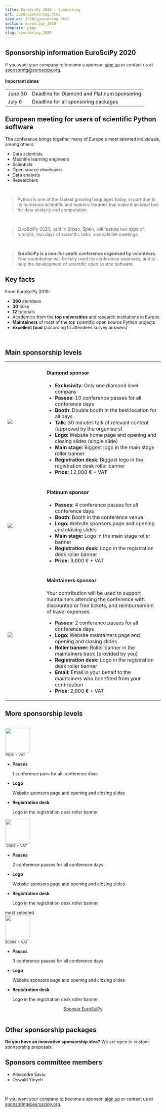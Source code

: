 ```yaml
---
title: EuroSciPy 2020 - Sponsoring
url: 2020/sponsoring.html
save_as: 2020/sponsoring.html
section: euroscipy_2020
template: page
slug: sponsoring_2020
---
```

## Sponsorship information EuroSciPy 2020

If you want your company to become a sponsor, [sign up](https://forms.gle/1FHPEqybSgJjakbp8)
or contact us at <a href=mailto:sponsoring@euroscipy.org>sponsoring@euroscipy.org</a>.

#### Important dates

|            |                                                                                   |
|------------|-----------------------------------------------------------------------------------|
| June 30    | Deadline for Diamond and Platinum sponsoring                                      |
| July 6     | Deadline for all sponsoring packages                                              |

## European meeting for users of scientific Python software

The conference brings together many of Europe's most talented individuals, among others:

- Data scientists
- Machine learning engineers
- Scientists
- Open source developers
- Data analysts
- Researchers

</br>

> Python is one of the fastest growing languages today, in part due to its numerous scientific
> and numeric libraries that make it an ideal tool for data analysis and computation.

</br>

> EuroSciPy 2020, held in Bilbao, Spain, will feature two days of tutorials,
> two days of scientific talks, and satellite meetings.

</br>

> **EuroSciPy is a non-for-profit conference organised by volunteers.** Your contribution will be
> fully used for conference expenses, and to help the development of scientific open source software.


## Key facts

From EuroSciPy 2019:

- **280** atendees
- **30** talks
- **12** tutorials
- Academics from the **top universities** and research institutions in Europe
- **Maintainers** of most of the top scientific open source Python projects
- **Excellent food** (according to attendees survey answers)

</br>

## Main sponsorship levels

<table style="table-layout:fixed">
    <tr>
        <td style="width: 25%;">
            <img src="../static/2020/sponsors/levels/diamond.jpg">
        </td>
        <td style="width: 75%;">
            <h4>Diamond sponsor</h4>
            <ul style="text-align: left">
                <li><b>Exclusivity:</b> Only one diamond level company</li>
                <li><b>Passes:</b> 10 conference passes for all conference days</li>
                <li><b>Booth:</b> Double booth in the best location for all days</li>
                <li><b>Talk:</b> 30 minutes talk of relevant content (approved by the organisers)</li>
                <li><b>Logo:</b> Website home page and opening and closing slides (single slide)</li>
                <li><b>Main stage:</b> Biggest logo in the main stage roller banner</li>
                <li><b>Registration desk:</b> Biggest logo in the registration desk roller banner</li>
                <li><b>Price:</b> 12,000 € + VAT</li>
            </ul>
        </td>
    </tr>
    <tr style="background: none;">
        <td style="width: 25%;">
            <img src="../static/2020/sponsors/levels/platinum.jpg">
        </td>
        <td style="width: 75%;">
            <h4>Platinum sponsor</h4>
            <ul style="text-align: left">
                <li><b>Passes:</b> 4 conference passes for all conference days</li>
                <li><b>Booth:</b> Booth in the conference venue</li>
                <li><b>Logo:</b> Website sponsors page and opening and closing slides</li>
                <li><b>Main stage:</b> Logo in the main stage roller banner</li>
                <li><b>Registration desk:</b> Logo in the registration desk roller banner</li>
                <li><b>Price:</b> 3,000 € + VAT</li>
            </ul>
        </td>
    </tr>
    <tr>
        <td style="width: 25%;">
            <img src="../static/2020/sponsors/levels/maintainers.jpg">
        </td>
        <td style="width: 75%;">
            <h4>Maintainers sponsor</h4>
            <p>
                Your contribution will be used to support maintainers attending the conference with
                discounted or free tickets, and reimbursement of travel expenses.
            </p>
            <ul style="text-align: left">
                <li><b>Passes:</b> 2 conference passes for all conference days</li>
                <li><b>Logo:</b> Website maintainers page and opening and closing slides</li>
                <li><b>Roller banner:</b> Roller banner in the maintainers track (provided by you)</li>
                <li><b>Registration desk:</b> Logo in the registration desk roller banner</li>
                <li><b>Email:</b> Email in your behalf to the maintainers who benefited from your contribution</li>
                <li><b>Price:</b> 2,000 € + VAT</li>
            </ul>
        </td>
    </tr>
</table>

## More sponsorship levels
<div class="row">
						<div class="tg-packages">
             <!-- BRONZE SPONSORSHIP LEVEL -->
							<div class="tg-package">
								<div class="tg-packagehead">
                  </br>
                  <img src="../static/2020/sponsors/levels/bronze.jpg" style="width: 80px;"/>
								</div>
								<span class="tg-price">
                  <sup>750€ + VAT</sup>
									<!--<h3>750</h3>-->
									<!--<sub>+ VAT</sub>-->
								</span>
								<ul class="tg-packageinfo">
									<li>
										<span><b>Passes</b></span>
										<p>1 conference pass for all conference days</p>
									</li>
									<li>
										<span><b>Logo</b></span>
										<p>Website sponsors page and opening and closing slides</p>
									</li>
									<li>
										<span><b>Registration desk</b></span>
										<p>Logo in the registration desk roller banner</p>
									</li>
								</ul>
								<!--<a class="tg-btn" href="#">Select Plan</a>-->
							</div>
              <!-- SILVER SPONSORSHIP LEVEL -->
							<div class="tg-package">
								<div class="tg-packagehead">								
									<img src="../static/2020/sponsors/levels/silver.jpg" style="width: 80px;"/>
								</div>
								<span class="tg-price">
									<sup>1200€ + VAT</sup>
									<!--<h3>1200</h3>
									<sub>+ VAT</sub>-->
								</span>
								<ul class="tg-packageinfo">
									<li>
										<span><b>Passes</b></span>
										<p>2 conference passes for all conference days</p>
									</li>
									<li>
										<span><b>Logo</b></span>
										<p>Website sponsors page and opening and closing slides</p>
									</li>
									<li>
										<span><b>Registration desk</b></span>
										<p>Logo in the registration desk roller banner</p>
									</li>
								</ul>
								<!--<a class="tg-btn" href="#">Select Plan</a>-->
							</div>
              <!-- GOLD SPONSORSHIP LEVEL -->
							<div class="tg-package">
								<div class="tg-packagehead">
                  <span class="tg-badge">most selected</span>
                  </br>
                  <img src="../static/2020/sponsors/levels/gold.jpg" style="width: 80px;"/>
								</div>
								<span class="tg-price">
									<sup>2000€ + VAT</sup>
									<!--<h3>2000</h3>
                  <sub>+ VAT </sub>-->
								</span>
								<ul class="tg-packageinfo">
									<li>
										<span><b>Passes</b></span>
										<p>3 conference passes for all conference days</p>
									</li>
									<li>
										<span><b>Logo</b></span>
										<p>Website sponsors page and opening and closing slides</p>
									</li>
									<li>
										<span><b>Registration desk</b></span>
										<p>Logo in the registration desk roller banner</p>
									</li>
								</ul>
								<!--<a class="tg-btn" href="#">Select Plan</a>-->
							</div>
						</div>
					</div>

<div align="center">
  <a class="tg-btn" href="https://forms.gle/1FHPEqybSgJjakbp8" align="centre">Sponsor EuroSciPy</a>
</div>

<!--
## Other sponsorship levels:

<table style="table-layout:fixed">
    <tr>
        <td style="width: 33%;">
            <img src="../static/2020/sponsors/levels/gold.jpg" style="width: 80px;"/>
            <h4>Gold sponsor</h4>
            <ul style="text-align: left">
                <li><b>Passes:</b> 3 conference passes for all conference days</li>
                <li><b>Logo:</b> Website sponsors page and opening and closing slides</li>
                <li><b>Registration desk:</b> Logo in the registration desk roller banner</li>
                <li><b>Price:</b> 2,000 € + VAT</li>
            </ul>
        </td>
        <td style="width: 33%;">
            <img src="../static/2020/sponsors/levels/silver.jpg" style="width: 80px;"/>
            <h5>Silver sponsor</h5>
            <ul style="text-align: left">
                <li><b>Passes:</b> 2 conference passes for all conference days</li>
                <li><b>Logo:</b> Website sponsors page and opening and closing slides</li>
                <li><b>Registration desk:</b> Logo in the registration desk roller banner</li>
                <li><b>Price:</b> 1,200 € + VAT</li>
            </ul>
        </td>
        <td style="width: 33%;">
            <img src="../static/2020/sponsors/levels/bronze.jpg" style="width: 80px;"/>
            <h4>Bronze sponsor</h4>
            <ul style="text-align: left">
                <li><b>Passes:</b> 1 conference pass for all conference days</li>
                <li><b>Logo:</b> Website sponsors page and opening and closing slides</li>
                <li><b>Registration desk:</b> Logo in the registration desk roller banner</li>
                <li><b>Price:</b> 750 € + VAT</li>
            </ul>
        </td>
    </tr>
</table>
-->


</br>

## Other sponsorship packages
**Do you have an innovative sponsorship idea?** We are open to custom sponsorship proposals.


## Sponsors committee members

- Alexandre Savio
- Oswald Yinyeh

</br>

If you want your company to become a sponsor, [sign up](https://forms.gle/1FHPEqybSgJjakbp8)
or contact us at <a href=mailto:sponsoring@euroscipy.org>sponsoring@euroscipy.org</a>.
